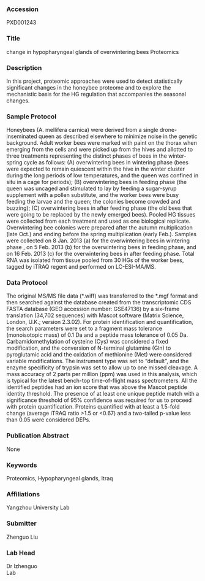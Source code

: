 ### Accession
PXD001243

### Title
change in hypopharyngeal glands of overwintering bees Proteomics

### Description
In this project, proteomic approaches were used to detect statistically significant changes in the honeybee proteome and to explore the mechanistic basis for the HG regulation that accompanies the seasonal changes.

### Sample Protocol
Honeybees (A. mellifera carnica) were derived from a single drone-inseminated queen as described elsewhere to minimize noise in the genetic background. Adult worker bees were marked with paint on the thorax when emerging from the cells and were picked up from the hives and allotted to three treatments representing the distinct phases of bees in the winter-spring cycle as follows: (A) overwintering bees in wintering phase (bees were expected to remain quiescent within the hive in the winter cluster during the long periods of low temperatures, and the queen was confined in situ in a cage for periods); (B) overwintering bees in feeding phase (the queen was uncaged and stimulated to lay by feeding a sugar-syrup supplement with a pollen substitute, and the worker bees were busy feeding the larvae and the queen; the colonies become crowded and buzzing); (C) overwintering bees in after feeding phase (the old bees that were going to be replaced by the newly emerged bees). Pooled HG tissues were collected from each treatment and used as one biological replicate. Overwintering bee colonies were prepared after the autumn multiplication (late Oct.) and ending before the spring multiplication (early Feb.). Samples were collected on 8 Jan. 2013 (a) for the overwintering bees in wintering phase , on 5 Feb. 2013 (b) for the overwintering bees in feeding phase, and on 16 Feb. 2013 (c) for the overwintering bees in after feeding phase. Total RNA was isolated from tissue pooled from 30 HGs of the worker bees, tagged by iTRAQ regent and performed on LC-ESI-MA/MS.

### Data Protocol
The original MS/MS file data (*.wiff) was transferred to the *.mgf format and then searched against the database created from the transcriptomic CDS FASTA database (GEO accession number: GSE47136) by a six-frame translation (34,702 sequences) with Mascot software (Matrix Science, London, U.K.; version 2.3.02). For protein identification and quantification, the search parameters were set to a fragment mass tolerance (monoisotopic mass) of 0.1 Da and a peptide mass tolerance of 0.05 Da. Carbamidomethylation of cysteine (Cys) was considered a fixed modification, and the conversion of N-terminal glutamine (Gln) to pyroglutamic acid and the oxidation of methionine (Met) were considered variable modifications. The instrument type was set to “default”, and the enzyme specificity of trypsin was set to allow up to one missed cleavage. A mass accuracy of 2 parts per million (ppm) was used in this analysis, which is typical for the latest bench-top time-of-flight mass spectrometers. All the identified peptides had an ion score that was above the Mascot peptide identity threshold. The presence of at least one unique peptide match with a significance threshold of 95% confidence was required for us to proceed with protein quantification. Proteins quantified with at least a 1.5-fold change (average iTRAQ ratio >1.5 or <0.67) and a two-tailed p-value less than 0.05 were considered DEPs.

### Publication Abstract
None

### Keywords
Proteomics, Hypopharyngeal glands, Itraq

### Affiliations
Yangzhou University
Lab

### Submitter
Zhenguo Liu

### Lab Head
Dr lzhenguo  
Lab


